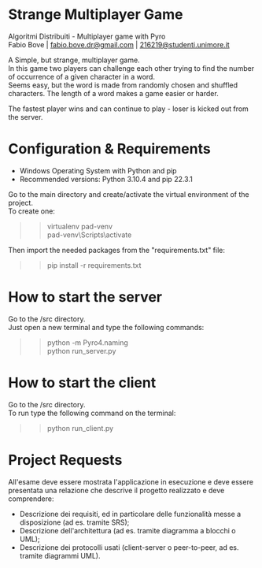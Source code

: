 # Strange Multiplayer Game
Algoritmi Distribuiti - Multiplayer game with Pyro <br>
Fabio Bove | fabio.bove.dr@gmail.com | 216219@studenti.unimore.it<br>

A Simple, but strange, multiplayer game.<br>
In this game two players can challenge each other trying to find the number of occurrence of a given character in a word.<br>
Seems easy, but the word is made from randomly chosen and shuffled characters. The length of a word makes a game easier or harder.<br>

The fastest player wins and can continue to play - loser is kicked out from the server.<br>

# Configuration & Requirements
- Windows Operating System with Python and pip<br>
- Recommended versions: Python 3.10.4 and pip 22.3.1<br>

Go to the main directory and create/activate the virtual environment of the project.<br>
To create one:
>> virtualenv pad-venv<br>
>> pad-venv\Scripts\activate

Then import the needed packages from the "requirements.txt" file:
>> pip install -r requirements.txt

# How to start the server 
Go to the /src directory.<br>
Just open a new terminal and type the following commands:<br>
>> python -m Pyro4.naming<br>
>> python run_server.py<br>

# How to start the client
Go to the /src directory.<br>
To run type the following command on the terminal:<br>
>> python run_client.py<br>

# Project Requests 
All'esame deve essere mostrata l'applicazione in esecuzione e deve essere presentata una relazione che descrive il progetto realizzato e deve comprendere: <br>
- Descrizione dei requisiti, ed in particolare delle funzionalità messe a disposizione (ad es. tramite SRS);
- Descrizione dell'architettura (ad es. tramite diagramma a blocchi o UML);
- Descrizione dei protocolli usati (client-server o peer-to-peer, ad es. tramite diagrammi UML).
